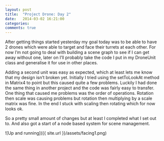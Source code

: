 ```yaml
---
layout: post
title:  "Project Drone: Day 2"
date:   2014-03-02 16:21:00
categories: 
comments: true
---
```


After getting things started yesterday my goal today was to be able to have 2 drones which were able to target and face their turrets at each other. For now I’m not going to deal with building a scene graph to see if I can get away without one, later on I’ll probably take the code I put in my DroneUnit class and generalise it for use in other places.

Adding a second unit was easy as expected, which at least lets me know that my design isn’t broken yet. Initially I tried using the setToLookAt method in Matrix4 to point but this caused quite a few problems. Luckily I had done the same thing in another project and the code was fairly easy to transfer. One thing that caused me problems was the order of operations. Rotation then scale was causing problems but rotation then multiplying by a scale matrix was fine. In the end I stuck with scaling then rotating which for now looks ok.

So a pretty small amount of changes but at least I completed what I set out to. And also got a start of a node based system for scene management.

![Up and running]({{ site.url }}/assets/facing1.png)
